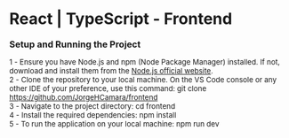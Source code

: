 # React | TypeScript - Frontend

<font size="3">**Setup and Running the Project**</font>

<font size="2">1 - Ensure you have Node.js and npm (Node Package Manager) installed. If not, download and install them from the [Node.js official website](https://nodejs.org/).</font> \
<font size="2">2 - Clone the repository to your local machine. On the VS Code console or any other IDE of your preference, use this command: git clone https://github.com/JorgeHCamara/frontend</font> \
<font size="2">3 - Navigate to the project directory: cd frontend</font> \
<font size="2">4 - Install the required dependencies: npm install</font> \
<font size="2">5 - To run the application on your local machine: npm run dev</font>

